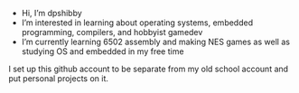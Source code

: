 - Hi, I’m dpshibby
- I’m interested in learning about operating systems, embedded programming, compilers, and hobbyist gamedev
- I’m currently learning 6502 assembly and making NES games as well as studying OS and embedded in my free time

I set up this github account to be separate from my old school account and put personal projects on it.

<!---
dpshibby/dpshibby is a ✨ special ✨ repository because its `README.md` (this file) appears on your GitHub profile.
You can click the Preview link to take a look at your changes.
--->
